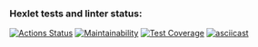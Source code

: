 ### Hexlet tests and linter status:
[![Actions Status](https://github.com/Ivan-Lysenko/php-project-45/workflows/hexlet-check/badge.svg)](https://github.com/Ivan-Lysenko/php-project-45/actions)
[![Maintainability](https://api.codeclimate.com/v1/badges/476307dba3e56d69351d/maintainability)](https://codeclimate.com/github/Ivan-Lysenko/php-project-45/maintainability)
[![Test Coverage](https://api.codeclimate.com/v1/badges/476307dba3e56d69351d/test_coverage)](https://codeclimate.com/github/Ivan-Lysenko/php-project-45/test_coverage)
[![asciicast](https://asciinema.org/a/595610.svg)](https://asciinema.org/a/595610)
